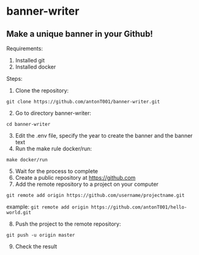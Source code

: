 # banner-writer

<h2>
    Make a unique banner in your Github!
</h2> 

Requirements:
1. Installed git
2. Installed docker

Steps:
1. Clone the repository:
```
git clone https://github.com/antonT001/banner-writer.git
```
2. Go to directory banner-writer:
```
cd banner-writer
```
3. Edit the .env file, specify the year to create the banner and the banner text
4. Run the make rule docker/run:
```
make docker/run
```
5. Wait for the process to complete
6. Create a public repository at https://github.com
7. Add the remote repository to a project on your computer
```
git remote add origin https://github.com/username/projectname.git
```
example: ```git remote add origin https://github.com/antonT001/hello-world.git```

8. Push the project to the remote repository:
```
git push -u origin master
```
9. Check the result
